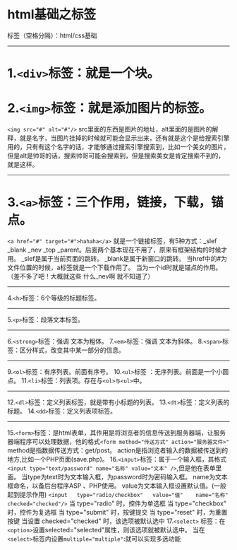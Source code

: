 ﻿# html基础之标签

标签（空格分隔）：html/css基础

---

1.`<div>`标签：就是一个块。
===
2.`<img>`标签：就是添加图片的标签。
===
`<img src="#" alt="#"/>`
src里面的东西是图片的地址，alt里面的是图片的解释，就是名字，当图片挂掉的时候就可能会显示出来，还有就是这个是给搜索引擎用的，只有有这个名字的话，才能够通过搜索引擎搜索到，比如一个美女的图片，但是alt是帅哥的话，搜索帅哥可能会搜索到，但是搜索美女是肯定搜索不到的，就是这样。

---
3.`<a>`标签：三个作用，链接，下载，锚点。
===
`<a href="#" target="#">hahaha</a>`
就是一个链接标签，有5种方式：_slef _blank _nev _top _parent。后面两个基本现在不用了，原来有框架结构的时候才用。
_slef是属于当前页面的跳转。
_blank是属于新窗口的跳转。
当href中的#为文件位置的时候，a标签就是一个下载作用了。
当为一个id时就是锚点的作用。（差不多了吧！大概就这些 什么_nev啊 就不知道了）

---
4.`<h>`标签：6个等级的标题标签。

---
5.`<p>`标签：段落文本标签。

---
6.`<strong>`标签：强调 文本为粗体。
7.`<em>`标签：强调 文本为斜体。
8.`<span>`标签：区分样式，改变其中某一部分的信息。

---
9.`<ol>`标签：有序列表。前面有序号。
10.`<ul>`标签 ：无序列表。前面是一个小圆点。
11.`<li>`标签：列表项。存在与`<ol>与<ul>`中。

---
12.`<dl>`标签：定义列表标签，就是带有小标题的列表。
13.`<dt>`标签：定义列表的标题。
14.`<dd>`标签：定义列表项标签。

---

15.`<form>`标签：是html表单，其作用是将浏览者的信息传送到服务器端，让服务器端程序可以处理数据，他的格式`<form method="传送方式" action="服务器文件>"`
method是指数据传送方式：get/post。
action是指浏览者输入的数据被传送到的地方,比如一个PHP页面(save.php)。
16.`<input>`标签：属于一个输入框，其格式`<input type="text/password" name="名称" value="文本" />`,但是他在表单里面。
当type为text时为文本输入框，为password时为密码输入框。
name为文本框命名，以备后台程序ASP 、PHP使用。
value为文本输入框设置默认值。(一般起到提示作用)
`<input   type="radio/checkbox"   value="值"    name="名称"   checked="checked"/>`
当 type="radio" 时，控件为单选框
当 type="checkbox" 时，控件为复选框
当 type="submit" 时，按键提交
当 type="reset" 时，为重置按键
当设置 checked="checked" 时，该选项被默认选中
17.`<select>` 标签：在`<option>`设置selected="selected"属性，则该选项就被默认选中。
当在`<select>`标签内设置`multiple="multiple"`:就可以实现多选功能



